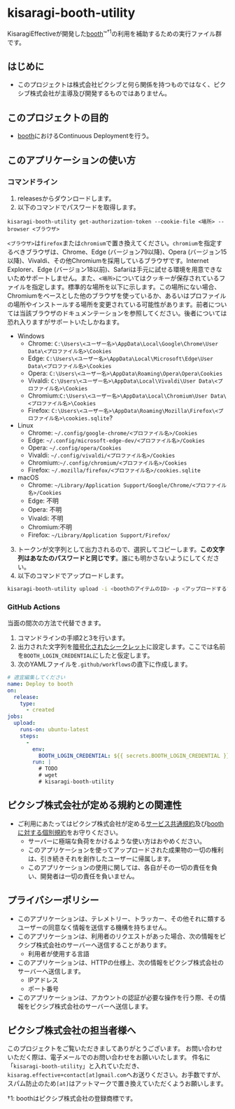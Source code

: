 # kisaragi-booth-utility
KisaragiEffectiveが開発した[booth][booth-top]™<sup>†1</sup>の利用を補助するための実行ファイル群です。

## はじめに
* このプロジェクトは株式会社ピクシブと何ら関係を持つものではなく、ピクシブ株式会社が主導及び開発するものではありません。

## このプロジェクトの目的
* [booth][booth-top]におけるContinuous Deploymentを行う。

## このアプリケーションの使い方
### コマンドライン
1. releasesからダウンロードします。
2. 以下のコマンドでパスワードを取得します。
```
kisaragi-booth-utility get-authorization-token --cookie-file <場所> --browser <ブラウザ>
```

`<ブラウザ>`は`firefox`または`chromium`で置き換えてください。`chromium`を指定するべきブラウザは、Chrome、Edge (バージョン79以降)、Opera (バージョン15以降)、Vivaldi、その他Chromiumを採用しているブラウザです。Internet Explorer、Edge (バージョン18以前)、Safariは手元に試せる環境を用意できないためサポートしません。また、`<場所>`についてはクッキーが保存されているファイルを指定します。標準的な場所を以下に示します。この場所にない場合、Chromiumをベースとした他のブラウザを使っているか、あるいはプロファイルの場所やインストールする場所を変更されている可能性があります。前者については当該ブラウザのドキュメンテーションを参照してください。後者については恐れ入りますがサポートいたしかねます。
* Windows
  * Chrome:  `C:\Users\<ユーザー名>\AppData\Local\Google\Chrome\User Data\<プロファイル名>\Cookies`
  * Edge:    `C:\Users\<ユーザー名>\AppData\Local\Microsoft\Edge\User Data\<プロファイル名>\Cookies`
  * Opera:   `C:\Users\<ユーザー名>\AppData\Roaming\Opera\Opera\Cookies`
  * Vivaldi: `C:\Users\<ユーザー名>\AppData\Local\Vivaldi\User Data\<プロファイル名>\Cookies`
  * Chromium:`C:\Users\<ユーザー名>\AppData\Local\Chromium\User Data\<プロファイル名>\Cookies`
  * Firefox: `C:\Users\<ユーザー名>\AppData\Roaming\Mozilla\Firefox\<プロファイル名>\cookies.sqlite`?
* Linux
  * Chrome:  `~/.config/google-chrome/<プロファイル名>/Cookies`
  * Edge:    `~/.config/microsoft-edge-dev/<プロファイル名>/Cookies`
  * Opera:   `~/.config/opera/Cookies`
  * Vivaldi: `~/.config/vivaldi/<プロファイル名>/Cookies`
  * Chromium:`~/.config/chromium/<プロファイル名>/Cookies`
  * Firefox: `~/.mozilla/firefox/<プロファイル名>/cookies.sqlite`
* macOS
  * Chrome:  `~/Library/Application Support/Google/Chrome/<プロファイル名>/Cookies`
  * Edge:    不明
  * Opera:   不明
  * Vivaldi: 不明
  * Chromium:不明
  * Firefox: `~/Library/Application Support/Firefox/`

3. トークンが文字列として出力されるので、選択してコピーします。**この文字列はあなたのパスワードと同じです**。誰にも明かさないようにしてください。
4. 以下のコマンドでアップロードします。

```sh
kisaragi-booth-utility upload -i <boothのアイテムのID> -p <アップロードするファイルのパス> -t <トークン>
```

### GitHub Actions
当面の間次の方法で代替できます。
1. コマンドラインの手順2と3を行います。
2. 出力された文字列を[暗号化されたシークレット](https://docs.github.com/ja/actions/security-guides/encrypted-secrets)に設定します。ここでは名前を`BOOTH_LOGIN_CREDENTIAL`にしたと仮定します。
3. 次のYAMLファイルを`.github/workflows`の直下に作成します。

```yml
# 適宜編集してください
name: Deploy to booth
on:
  release:
    type:
      - created
jobs:
  upload:
    runs-on: ubuntu-latest
    steps:
      -
        env:
          BOOTH_LOGIN_CREDENTIAL: ${{ secrets.BOOTH_LOGIN_CREDENTIAL }}
        run: |
          # TODO
          # wget 
          # kisaragi-booth-utility
```

## ピクシブ株式会社が定める規約との関連性
* ご利用にあたってはピクシブ株式会社が定める[サービス共通規約](https://policies.pixiv.net/)及び[boothに対する個別規約](https://policies.pixiv.net/#booth)をお守りください。
  * サーバーに極端な負荷をかけるような使い方はおやめください。
  * このアプリケーションを使ってアップロードされた成果物の一切の権利は、引き続きそれを創作したユーザーに帰属します。
  * このアプリケーションの使用に関しては、各自がその一切の責任を負い、開発者は一切の責任を負いません。

## プライバシーポリシー
* このアプリケーションは、テレメトリー、トラッカー、その他それに類するユーザーの同意なく情報を送信する機構を持ちません。
* このアプリケーションは、利用者のリクエストがあった場合、次の情報をピクシブ株式会社のサーバーへ送信することがあります。
  * 利用者が使用する言語
* このアプリケーションは、HTTPの仕様上、次の情報をピクシブ株式会社のサーバーへ送信します。
  * IPアドレス
  * ポート番号
* このアプリケーションは、アカウントの認証が必要な操作を行う際、その情報をピクシブ株式会社のサーバーへ送信します。

## ピクシブ株式会社の担当者様へ
このプロジェクトをご覧いただきましてありがとうございます。
お問い合わせいただく際は、電子メールでのお問い合わせをお願いいたします。
件名に「`kisaragi-booth-utility`」と入れていただき、`kisarag.effective+contact[at]gmail.com`へお送りください。お手数ですが、スパム防止のため`[at]`はアットマークで置き換えていただくようお願いします。

†1: boothはピクシブ株式会社の登録商標です。

[booth-top]: https://booth.pm/
